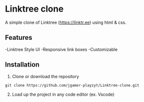 # Linktree clone
A simple clone of Linktree (https://linktr.ee) using html & css.

## Features

-Linktree Style UI
-Responsive link boxes
-Customizable

## Installation

1. Clone or download the repository 

`git clone https://github.com/jgamer-playzyt/Linktree-clone.git`

2. Load up the project in any code editor (ex. Vscode)
